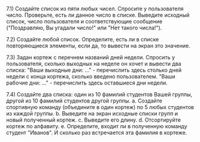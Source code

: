 7.1) Создайте список из пяти любых чисел. Спросите у пользователя число. Проверьте, есть ли данное число в списке. Выведите исходный список, число пользователя и соответствующие сообщение ("Поздравляю, Вы угадали число!" или "Нет такого числа!").

7.2) Создайте любой список. Определите, есть ли в списке повторяющиеся элементы, если да, то вывести на экран это значение.

7.3) Задан кортеж с перечнем названий дней недели. Спросить у пользователя, сколько выходных на неделе он хочет и вывести два списка:
"Ваши выходные дни: ..." - перечислить здесь столько дней недели с конца кортежа, сколько введено пользователем.
"Ваши рабочие дни: ..." - перечислить здесь оставшиеся дни недели.

7.4) Создайте два списка: один из 10 фамилий студентов Вашей группы, другой из 10 фамилий студентов другой группы.
a.   Создайте спортивную команду (объедините в один кортеж) по 5 любых студентов из каждой группы.
b.   Выведите на экран исходные списки групп и новый полученный кортеж.
c.   Выведите его длину.
d.   Отсортируйте кортеж по алфавиту.
e.   Определите, входит ли в полученную команду студент "Иванов". И сколько раз встречается эта фамилия в кортеже.
